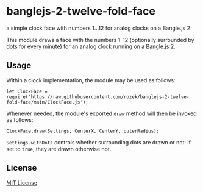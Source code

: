 # banglejs-2-twelve-fold-face #

a simple clock face with numbers 1...12 for analog clocks on a Bangle.js 2

This module draws a face with the numbers 1-12 (optionally surrounded by dots for every minute) for an analog clock running on a [Bangle.js 2](https://www.espruino.com/Bangle.js2).

## Usage ##

Within a clock implementation, the module may be used as follows:

```
let ClockFace = require('https://raw.githubusercontent.com/rozek/banglejs-2-twelve-fold-face/main/ClockFace.js');
```

Whenever needed, the module's exported `draw` method will then be invoked as follows:

```
ClockFace.draw(Settings, CenterX, CenterY, outerRadius);
```

`Settings.withDots` controls whether surrounding dots are drawn or not: if set to `true`, they are drawn otherwise not.

## License ##

[MIT License](LICENSE.md)
